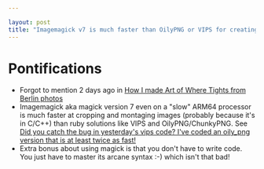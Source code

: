 ```yaml
---

layout: post
title: "Imagemagick v7 is much faster than OilyPNG or VIPS for creating images, cropping them and montaging i.e. collaging them"
---
```


# Pontifications

* Forgot to mention 2 days ago in [How I made Art of Where Tights from Berlin photos](http://rolandtanglao.com/2020/02/17/p1-how-i-made-art-of-where-tights-berlin/)
* Imagemagick aka magick version 7 even on a "slow" ARM64 processor is much faster at cropping and montaging images (probably because it's in C/C++) than ruby solutions like VIPS and OilyPNG/ChunkyPNG. See [Did you catch the bug in yesterday's vips code? I've coded an oily_png version that is at least twice as fast!](http://rolandtanglao.com/2019/01/23/p1-did-you-get-catch-the-error-vips-code-yesterday-oilypng-twice-as-fast/)
* Extra bonus about using magick is that you don't have to write code. You just have to master its arcane syntax :-) which isn't that bad!
